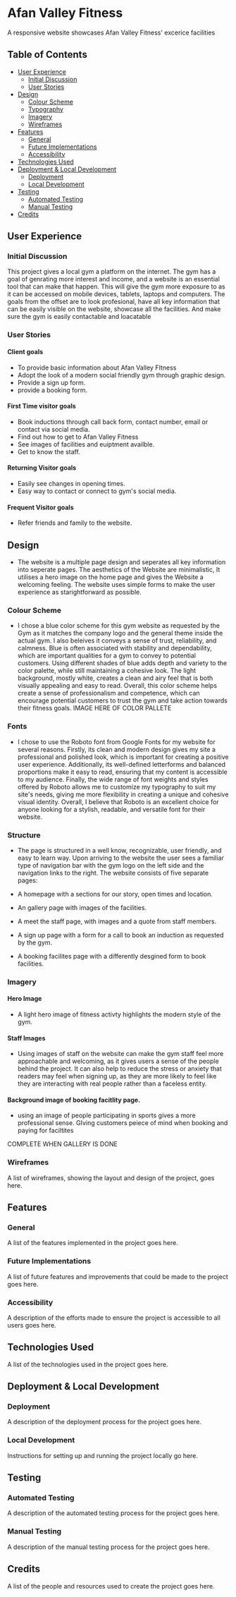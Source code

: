 # Afan Valley Fitness

A responsive website showcases Afan Valley Fitness' excerice facilities 

## Table of Contents

- [User Experience](#user-experience)
  - [Initial Discussion](#initial-discussion)
  - [User Stories](#user-stories)
- [Design](#design)
  - [Colour Scheme](#colour-scheme)
  - [Typography](#typography)
  - [Imagery](#imagery)
  - [Wireframes](#wireframes)
- [Features](#features)
  - [General](#general)
  - [Future Implementations](#future-implementations)
  - [Accessibility](#accessibility)
- [Technologies Used](#technologies-used)
- [Deployment & Local Development](#deployment--local-development)
  - [Deployment](#deployment)
  - [Local Development](#local-development)
- [Testing](#testing)
  - [Automated Testing](#automated-testing)
  - [Manual Testing](#manual-testing)
- [Credits](#credits)


## User Experience

### Initial Discussion

This project gives a local gym a platform on the internet. The gym has a goal of genrating more interest and income, and a website is an essential tool that can make that happen. This will give the gym more exposure to as it can be accessed on mobile devices, tablets, laptops and computers. The goals from the offset are to look profesional, have all key information that can be easily visible on the website, showcase all the facilities. And make sure the gym is easily contactable and loacatable 

### User Stories

#### Client goals 
- To provide basic information about Afan Valley FItness
- Adopt the look of a modern social friendly gym through graphic design.
- Provide a sign up form.
- provide a booking form.

#### First Time visitor goals
- Book inductions through call back form, contact number, email or contact via social media.
- Find out how to get to Afan Valley Fitness 
- See images of facilities and euiptment availble.
- Get to know the staff.

#### Returning Visitor goals
- Easily see changes in opening times.
- Easy way to contact or connect to gym's social media.

#### Frequent Visitor goals
- Refer friends and family to the website.

## Design
- The website is a multiple page design and seperates all key information into seperate pages. The aesthetics of the Website are minimalistic, It utilises a hero image on the home page and gives the Website a welcoming feeling. The website uses simple forms to make the user experience as starightforward as possible.

### Colour Scheme

- I chose a blue color scheme for this gym website as requested by the Gym as it matches the company logo and the general theme inside the actual gym. I also beleives it conveys a sense of trust, reliability, and calmness. Blue is often associated with stability and dependability, which are important qualities for a gym to convey to potential customers. Using different shades of blue adds depth and variety to the color palette, while still maintaining a cohesive look. The light background, mostly white, creates a clean and airy feel that is both visually appealing and easy to read. Overall, this color scheme helps create a sense of professionalism and competence, which can encourage potential customers to trust the gym and take action towards their fitness goals.
IMAGE HERE OF COLOR PALLETE

### Fonts

 - I chose to use the Roboto font from Google Fonts for my website for several reasons. Firstly, its clean and modern design gives my site a professional and polished look, which is important for creating a positive user experience. Additionally, its well-defined letterforms and balanced proportions make it easy to read, ensuring that my content is accessible to my audience. Finally, the wide range of font weights and styles offered by Roboto allows me to customize my typography to suit my site's needs, giving me more flexibility in creating a unique and cohesive visual identity. Overall, I believe that Roboto is an excellent choice for anyone looking for a stylish, readable, and versatile font for their website.


### Structure 

- The page is structured in a well know, recognizable, user friendly, and easy to learn way. Upon arriving to the website the user sees a familiar type of navigation bar with the gym logo on the left side and the navigation links to the right. The website consists of five separate pages:

- A homepage with a sections for our story, open times and location.
- An gallery page with images of the facilities.
- A meet the staff page, with images and a quote from staff members.
- A sign up page with a form for a call to book an induction as requested by the gym.
- A booking facilites page with a differently desgined form to book facilities.

### Imagery

#### Hero Image 
- A light hero image of fitness activty highlights the modern style of the gym.

#### Staff Images 
- Using images of staff on the website can make the gym staff feel more approachable and welcoming, as it gives users a sense of the people behind the project. It can also help to reduce the stress or anxiety that readers may feel when signing up, as they are more likely to feel like they are interacting with real people rather than a faceless entity.

#### Background image of booking facitlity page.
- using an image of people participating in sports gives a more professional sense. GIving customers peiece of mind when booking and paying for faciltites 

COMPLETE WHEN GALLERY IS DONE

### Wireframes

A list of wireframes, showing the layout and design of the project, goes here.

## Features

### General

A list of the features implemented in the project goes here.

### Future Implementations

A list of future features and improvements that could be made to the project goes here.

### Accessibility

A description of the efforts made to ensure the project is accessible to all users goes here.

## Technologies Used

A list of the technologies used in the project goes here.

## Deployment & Local Development

### Deployment

A description of the deployment process for the project goes here.

### Local Development

Instructions for setting up and running the project locally go here.

## Testing

### Automated Testing

A description of the automated testing process for the project goes here.

### Manual Testing

A description of the manual testing process for the project goes here.

## Credits

A list of the people and resources used to create the project goes here.
